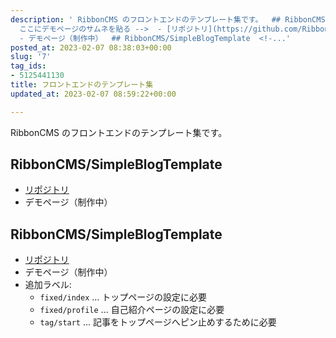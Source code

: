 ```yaml
---
description: ' RibbonCMS のフロントエンドのテンプレート集です。  ## RibbonCMS/SimpleBlogTemplate  <!--
  ここにデモページのサムネを貼る -->  - [リポジトリ](https://github.com/RibbonCMS/SimpleBlogTemplate)
  - デモページ（制作中）  ## RibbonCMS/SimpleBlogTemplate  <!-...'
posted_at: 2023-02-07 08:38:03+00:00
slug: '7'
tag_ids:
- 5125441130
title: フロントエンドのテンプレート集
updated_at: 2023-02-07 08:59:22+00:00

---
```


RibbonCMS のフロントエンドのテンプレート集です。

## RibbonCMS/SimpleBlogTemplate

<!-- ここにデモページのサムネを貼る -->

- [リポジトリ](https://github.com/RibbonCMS/SimpleBlogTemplate)
- デモページ（制作中）

## RibbonCMS/SimpleBlogTemplate

<!-- ここにデモページのサムネを貼る -->

- [リポジトリ](https://github.com/RibbonCMS/FunctionalBlogTemplate)
- デモページ（制作中）
- 追加ラベル:
  - `fixed/index` ... トップページの設定に必要
  - `fixed/profile` ... 自己紹介ページの設定に必要
  - `tag/start` ... 記事をトップページへピン止めするために必要


